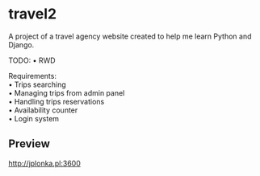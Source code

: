 # travel2

A project of a travel agency website created to help me learn Python and Django.

TODO:
• RWD

Requirements: <br>
• Trips searching<br>
• Managing trips from admin panel<br>
• Handling trips reservations<br>
• Availability counter<br>
• Login system<br>


## Preview
http://jplonka.pl:3600
